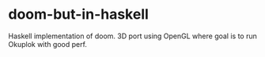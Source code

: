 # doom-but-in-haskell
Haskell implementation of doom. 3D port using OpenGL where goal is to run Okuplok with good perf.
